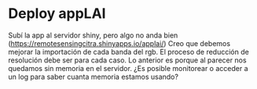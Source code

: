 # Deploy appLAI
Subí la app al servidor shiny,
pero algo no anda bien (https://remotesensingcitra.shinyapps.io/applai/)
Creo que debemos mejorar la importación de cada banda del rgb.
El proceso de reducción de resolución debe ser para cada caso. 
Lo anterior es porque al parecer nos quedamos sin memoria en el
servidor. ¿Es posible monitorear o acceder a un log para saber
cuanta memoria estamos usando?
